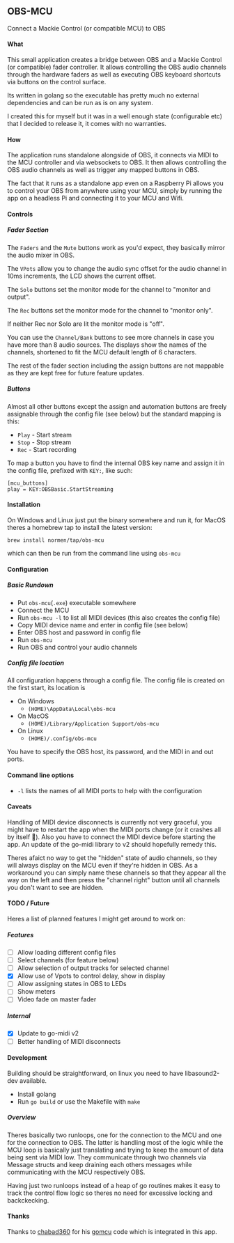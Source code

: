 ## OBS-MCU

Connect a Mackie Control (or compatible MCU) to OBS

#### What

This small application creates a bridge between OBS and a Mackie Control (or compatible) fader controller. It allows controlling the OBS audio channels through the hardware faders as well as executing OBS keyboard shortcuts via buttons on the control surface.

Its written in golang so the executable has pretty much no external dependencies and can be run as is on any system.

I created this for myself but it was in a well enough state (configurable etc) that I decided to release it, it comes with no warranties.

#### How

The application runs standalone alongside of OBS, it connects via MIDI to the MCU controller and via websockets to OBS. It then allows controlling the OBS audio channels as well as trigger any mapped buttons in OBS.

The fact that it runs as a standalone app even on a Raspberry Pi allows you to control your OBS from anywhere using your MCU, simply by running the app on a headless Pi and connecting it to your MCU and Wifi.

#### Controls

##### Fader Section

The `Faders` and the `Mute` buttons work as you'd expect, they basically mirror the audio mixer in OBS.

The `VPots` allow you to change the audio sync offset for the audio channel in 10ms increments, the LCD shows the current offset.

The `Solo` buttons set the monitor mode for the channel to "monitor and output".

The `Rec` buttons set the monitor mode for the channel to "monitor only".

If neither Rec nor Solo are lit the monitor mode is "off".

You can use the `Channel/Bank` buttons to see more channels in case you have more than 8 audio sources. The displays show the names of the channels, shortened to fit the MCU default length of 6 characters.

The rest of the fader section including the assign buttons are not mappable as they are kept free for future feature updates.

##### Buttons

Almost all other buttons except the assign and automation buttons are freely assignable through the config file (see below) but the standard mapping is this:

- `Play` - Start stream
- `Stop` - Stop stream
- `Rec` - Start recording

To map a button you have to find the internal OBS key name and assign it in the config file, prefixed with `KEY:`, like such:

```
[mcu_buttons]
play = KEY:OBSBasic.StartStreaming
```

#### Installation

On Windows and Linux just put the binary somewhere and run it, for MacOS theres a homebrew tap to install the latest version:

`brew install normen/tap/obs-mcu`

which can then be run from the command line using `obs-mcu`

#### Configuration

##### Basic Rundown

- Put `obs-mcu`(`.exe`) executable somewhere
- Connect the MCU
- Run `obs-mcu -l` to list all MIDI devices (this also creates the config file)
- Copy MIDI device name and enter in config file (see below)
- Enter OBS host and password in config file
- Run `obs-mcu`
- Run OBS and control your audio channels

##### Config file location

All configuration happens through a config file. The config file is created on the first start, its location is

- On Windows
  - `(HOME)\AppData\Local\obs-mcu`
- On MacOS
  - `(HOME)/Library/Application Support/obs-mcu`
- On Linux
  - `(HOME)/.config/obs-mcu`

You have to specify the OBS host, its password, and the MIDI in and out ports.

#### Command line options

- `-l` lists the names of all MIDI ports to help with the configuration

#### Caveats

Handling of MIDI device disconnects is currently not very graceful, you might have to restart the app when the MIDI ports change (or it crashes all by itself 🙂). Also you have to connect the MIDI device before starting the app. An update of the go-midi library to v2 should hopefully remedy this.

Theres afaict no way to get the "hidden" state of audio channels, so they will always display on the MCU even if they're hidden in OBS. As a workaround you can simply name these channels so that they appear all the way on the left and then press the "channel right" button until all channels you don't want to see are hidden.

#### TODO / Future

Heres a list of planned features I might get around to work on:

##### Features

- [ ] Allow loading different config files
- [ ] Select channels (for feature below)
- [ ] Allow selection of output tracks for selected channel
- [x] Allow use of Vpots to control delay, show in display
- [ ] Allow assigning states in OBS to LEDs
- [ ] Show meters
- [ ] Video fade on master fader

##### Internal

- [x] Update to go-midi v2
- [ ] Better handling of MIDI disconnects

#### Development

Building should be straightforward, on linux you need to have libasound2-dev available.

- Install golang
- Run `go build` or use the Makefile with `make`

##### Overview

Theres basically two runloops, one for the connection to the MCU and one for the connection to OBS. The latter is handling most of the logic while the MCU loop is basically just translating and trying to keep the amount of data being sent via MIDI low. They communicate through two channels via Message structs and keep draining each others messages while communicating with the MCU respectively OBS.

Having just two runloops instead of a heap of go routines makes it easy to track the control flow logic so theres no need for excessive locking and backckecking.

#### Thanks

Thanks to [chabad360](https://github.com/chabad360) for his [gomcu](https://github.com/chabad360/gomcu) code which is integrated in this app.
